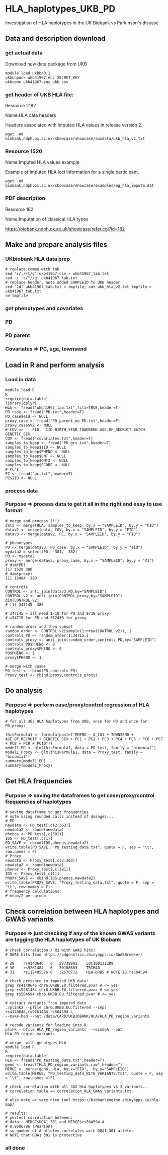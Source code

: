 # HLA_haplotypes_UKB_PD
Investigation of HLA haplotypes in the UK Biobank vs Parkinson's disease


## Data and description download
### get actual data 
Download new data package from UKB

```
module load ukbb/0.1
ukbunpack ukb41967.enc SECRET_KEY
ukbconv ukb41967.enc_ukb csv
```
### get header of UKB HLA file:
Resource 2182

Name:HLA data headers

Headers associated with imputed HLA values in release version 2.

```
wget -nd biobank.ndph.ox.ac.uk/showcase/showcase/auxdata/ukb_hla_v2.txt
```

### Resource 1520
Name:Imputed HLA values example

Example of imputed HLA loci information for a single participant.

```
wget -nd biobank.ndph.ox.ac.uk/showcase/showcase/examples/eg_hla_impute.dat
```

### PDF description
Resource 182

Name:Imputation of classical HLA types

https://biobank.ndph.ox.ac.uk/showcase/refer.cgi?id=182


## Make and prepare analysis files

### UKbiobank HLA data prep

```
# replace comma with tab
sed 's/,/\t/g' ukb41967.csv > ukb41967_tab.txt
sed -i 's/"//g' ukb41967_tab.txt
# replace header, note added SAMPLEID to UKB header
sed '1d' ukb41967_tab.txt > tmpfile; cat ukb_hla_v2.txt tmpfile > ukb41967_tab.txt
rm tmpfile
```

### get phenotypes and covariates

### PD

### PD parent


### Covariates => PC, age, townsend



## Load in R and perform analysis

### Load in data
```
module load R
R
require(data.table)
library(dplyr)
HLA <- fread("ukb41967_tab.txt",fill=TRUE,header=T)
PD_case <- fread("PD.txt",header=T)
PD_case$eid <- NULL
proxy_case <- fread("PD_parent_no_PD.txt",header=F)
proxy_case$V2 <- NULL
# COV =>    FID   IID BIRTH_YEAR TOWNSEND AGE_OF_RECRUIT BATCH GENETIC_SEX
COV <- fread("covariates.txt",header=T)
samples_to_keep <- fread("PD_grs.txt",header=T)
samples_to_keep$IID <- NULL
samples_to_keep$PHENO <- NULL
samples_to_keep$CNT <- NULL
samples_to_keep$CNT2 <- NULL
samples_to_keep$SCORE <- NULL
# PC's
PC <- fread("pc.txt",header=T)
PC$IID <- NULL
```

### process data
### Purpose => process data to get it all in the right and easy to use format
```
# merge and process (!!)
data <- merge(HLA, samples_to_keep, by.x = "SAMPLEID", by.y = "FID")
datav2 <- merge(data, COV, by.x = "SAMPLEID", by.y = "FID")
datav3 <- merge(datav2, PC, by.x = "SAMPLEID", by.y = "FID")

# phenotypes
PD <- merge(datav3, PD_case, by.x = "SAMPLEID", by.y = "eid")
mydata2 = select(PD, -381, -382)
PD <- mydata2
proxy <- merge(datav3, proxy_case, by.x = "SAMPLEID", by.y = "V1")
# dim(PD)
[1] 1529 380
# dim(proxy)
[1] 13404  380

# controls 
CONTROL <- anti_join(datav3,PD,by="SAMPLEID")
CONTROL_v2 <- anti_join(CONTROL,proxy,by="SAMPLEID")
dim(CONTROL_v2)
# [1] 347145  380

# 347145 = all need 1/10 for PD and 9/10 proxy
# =34715 for PD and 312430 for proxy

# random order and then subset
random_order <- CONTROL_v2[sample(1:nrow(CONTROL_v2)), ]
controls_PD <- random_order[1:34715,]
controls_proxy <- anti_join(random_order,controls_PD,by="SAMPLEID")
controls_PD$PHENO <- 0
controls_proxy$PHENO <- 0
PD$PHENO <- 1
proxy$PHENO <- 1

# merge with cases
PD_test <- rbind(PD,controls_PD)
Proxy_test <- rbind(proxy,controls_proxy)
```

## Do analysis
### Purpose => perform case/proxy/control regression of HLA haplotypes 

```
# for all 362 HLA haplotypes from UKB, once for PD and once for PD_proxy:

thisFormula1 <- formula(paste("PHENO ~ A_101 + TOWNSEND + AGE_OF_RECRUIT + GENETIC_SEX + PC1 + PC2 + PC3 + PC4 + PC5 + PC6 + PC7 + PC8 + PC9 + PC10"))
model1_PD <- glm(thisFormula1, data = PD_test, family = "binomial")
model1_Proxy <- glm(thisFormula1, data = Proxy_test, family = "binomial")
summary(model1_PD)
summary(model1_Proxy)

```

## Get HLA frequencies
### Purpose => saving the dataframes to get case/proxy/control frequencies of haplotypes

```
# saving dataframe to get frequencies
# note using rounded calls instead of dosages...
# PD
newdata <- PD_test[,c(2:363)]
newdata2 <- round(newdata)
phenos <- PD_test[,c(381)]
IDS <- PD_test[,c(1)]
PD_SAVE <- cbind(IDS,phenos,newdata2)
write.table(PD_SAVE, "PD_testing_data.txt", quote = F, sep = "\t", row.names = F)
# Proxy
newdata <- Proxy_test[,c(2:363)]
newdata2 <- round(newdata)
phenos <- Proxy_test[,c(381)]
IDS <- Proxy_test[,c(1)]
PROXY_SAVE <- cbind(IDS,phenos,newdata2)
write.table(PROXY_SAVE, "Proxy_testing_data.txt", quote = F, sep = "\t", row.names = F)
# frequency calculations:
# mean/2 per group
```

## Check correlation between HLA haplotypes and GWAS variants
### Purpose => just checking if any of the known GWAS variants are tagging the HLA haplotypes of UK Biobank

```
# check correlation / R2 with GWAS hits:
# GWAS hits from https://pdgenetics.shinyapps.io/GWASBrowser/

# 29	rs4140646	6	27738801	LOC100131289
# 30	rs9261484	6	30108683	TRIM40
# 31	rs112485576	6	32578772	HLA-DRB5 # NOTE IS rs504594

# check presence in imputed UKB data:
grep rs4140646 chr6.UKBB.EU.filtered.pvar # <= yes
grep rs9261484 chr6.UKBB.EU.filtered.pvar # <= yes
grep rs504594 chr6.UKBB.EU.filtered.pvar # <= yes

# extract variants from imputed data
./plink2 --pfile chr6.UKBB.EU.filtered --snps rs4140646,rs9261484,rs504594 \
--make-bed --out /data/CARD/UKBIOBANK/HLA/HLA_PD_region_variants

# recode variants for loading into R
plink --bfile HLA_PD_region_variants --recodeA --out HLA_PD_region_variants

# merge  with genotypes HLA
module load R
R
require(data.table)
HLA <- fread("PD_testing_data.txt",header=T)
geno <- fread("HLA_PD_region_variants.raw",header=T)
MERGE <- merge(geno, HLA, by.x="FID",  by.y="SAMPLEID")
write.table(MERGE, "PD_testing_data_WITH_VARIANTS.txt", quote = F, sep = "\t", row.names = F)

# check correlation with all 362 HLA haplotypes vs 3 variants...
# correlation table => correlation_HLA_GWAS_variants.txt

# also note => very nice tool https://biobankengine.shinyapps.io/hla-map/

# results:
# perfect correlation between:
# data:  MERGE$DQA1_301 and MERGE$rs504594_A
# 0.9506786 (Pearson)
# so number of A alleles correlates with DQA1_301 alleles
# NOTE that DQA1_301 is protective
```

### all done
